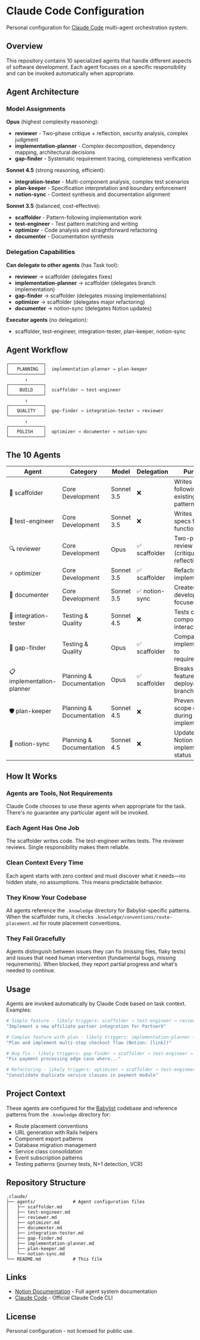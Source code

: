 # Claude Code Configuration

Personal configuration for [Claude Code](https://claude.ai/code) multi-agent orchestration system.

## Overview

This repository contains 10 specialized agents that handle different aspects of software development. Each agent focuses on a specific responsibility and can be invoked automatically when appropriate.

## Agent Architecture

### Model Assignments

**Opus** (highest complexity reasoning):
- **reviewer** - Two-phase critique + reflection, security analysis, complex judgment
- **implementation-planner** - Complex decomposition, dependency mapping, architectural decisions
- **gap-finder** - Systematic requirement tracing, completeness verification

**Sonnet 4.5** (strong reasoning, efficient):
- **integration-tester** - Multi-component analysis, complex test scenarios
- **plan-keeper** - Specification interpretation and boundary enforcement
- **notion-sync** - Context synthesis and documentation alignment

**Sonnet 3.5** (balanced, cost-effective):
- **scaffolder** - Pattern-following implementation work
- **test-engineer** - Test pattern matching and writing
- **optimizer** - Code analysis and straightforward refactoring
- **documenter** - Documentation synthesis

### Delegation Capabilities

**Can delegate to other agents** (has Task tool):
- **reviewer** → scaffolder (delegates fixes)
- **implementation-planner** → scaffolder (delegates branch implementation)
- **gap-finder** → scaffolder (delegates missing implementations)
- **optimizer** → scaffolder (delegates major refactoring)
- **documenter** → notion-sync (delegates Notion updates)

**Executor agents** (no delegation):
- scaffolder, test-engineer, integration-tester, plan-keeper, notion-sync

## Agent Workflow

```
┌─────────────┐
│   PLANNING  │  implementation-planner → plan-keeper
└─────────────┘
       ↓
┌─────────────┐
│    BUILD    │  scaffolder → test-engineer
└─────────────┘
       ↓
┌─────────────┐
│   QUALITY   │  gap-finder → integration-tester → reviewer
└─────────────┘
       ↓
┌─────────────┐
│   POLISH    │  optimizer → documenter → notion-sync
└─────────────┘
```

## The 10 Agents

| Agent | Category | Model | Delegation | Purpose |
|-------|----------|-------|------------|---------|
| 🔨 scaffolder | Core Development | Sonnet 3.5 | ❌ | Writes code following existing patterns |
| 🧪 test-engineer | Core Development | Sonnet 3.5 | ❌ | Writes Rails specs for new functionality |
| 🔍 reviewer | Core Development | Opus | ✅ scaffolder | Two-phase review process (critique → reflection) |
| ⚡ optimizer | Core Development | Sonnet 3.5 | ✅ scaffolder | Refactors after implementation |
| 📝 documenter | Core Development | Sonnet 3.5 | ✅ notion-sync | Creates developer-focused docs |
| 🔌 integration-tester | Testing & Quality | Sonnet 4.5 | ❌ | Tests cross-component interactions |
| 🔎 gap-finder | Testing & Quality | Opus | ✅ scaffolder | Compares implementation to requirements |
| 📋 implementation-planner | Planning & Documentation | Opus | ✅ scaffolder | Breaks features into deployable branches |
| 🛡️ plan-keeper | Planning & Documentation | Sonnet 4.5 | ❌ | Prevents scope drift during implementation |
| 🔄 notion-sync | Planning & Documentation | Sonnet 4.5 | ❌ | Updates Notion with implementation status |

## How It Works

### Agents are Tools, Not Requirements
Claude Code chooses to use these agents when appropriate for the task. There's no guarantee any particular agent will be invoked.

### Each Agent Has One Job
The scaffolder writes code. The test-engineer writes tests. The reviewer reviews. Single responsibility makes them reliable.

### Clean Context Every Time
Each agent starts with zero context and must discover what it needs—no hidden state, no assumptions. This means predictable behavior.

### They Know Your Codebase
All agents reference the `.knowledge` directory for Babylist-specific patterns. When the scaffolder runs, it checks `.knowledge/conventions/route-placement.md` for route placement conventions.

### They Fail Gracefully
Agents distinguish between issues they can fix (missing files, flaky tests) and issues that need human intervention (fundamental bugs, missing requirements). When blocked, they report partial progress and what's needed to continue.

## Usage

Agents are invoked automatically by Claude Code based on task context. Examples:

```bash
# Simple feature - likely triggers: scaffolder → test-engineer → reviewer
"Implement a new affiliate partner integration for PartnerX"

# Complex feature with plan - likely triggers: implementation-planner → scaffolder → gap-finder → reviewer
"Plan and implement multi-step checkout flow (Notion: [link])"

# Bug fix - likely triggers: gap-finder → scaffolder → test-engineer → reviewer
"Fix payment processing edge case where..."

# Refactoring - likely triggers: optimizer → scaffolder → test-engineer → reviewer
"Consolidate duplicate service classes in payment module"
```

## Project Context

These agents are configured for the [Babylist](https://www.babylist.com) codebase and reference patterns from the `.knowledge` directory for:
- Route placement conventions
- URL generation with Rails helpers
- Component export patterns
- Database migration management
- Service class consolidation
- Event subscription patterns
- Testing patterns (journey tests, N+1 detection, VCR)

## Repository Structure

```
.claude/
├── agents/              # Agent configuration files
│   ├── scaffolder.md
│   ├── test-engineer.md
│   ├── reviewer.md
│   ├── optimizer.md
│   ├── documenter.md
│   ├── integration-tester.md
│   ├── gap-finder.md
│   ├── implementation-planner.md
│   ├── plan-keeper.md
│   └── notion-sync.md
└── README.md            # This file
```

## Links

- [Notion Documentation](https://www.notion.so/2816928bf6f1809a8e5fe9aa9e84fe73) - Full agent system documentation
- [Claude Code](https://claude.ai/code) - Official Claude Code CLI

## License

Personal configuration - not licensed for public use.
